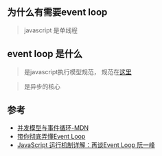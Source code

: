 
## 为什么有需要event loop

> javascript 是单线程

## event loop 是什么

> 是javascript执行模型规范， 规范在[这里](https://html.spec.whatwg.org/multipage/webappapis.html#event-loops)

> 是异步的核心

## 参考
- [并发模型与事件循环-MDN](https://developer.mozilla.org/zh-CN/docs/Web/JavaScript/EventLoop#%E5%8F%AF%E8%A7%86%E5%8C%96%E6%8F%8F%E8%BF%B0)
- [带你彻底弄懂Event Loop](https://juejin.im/post/5b8f76675188255c7c653811)
- [JavaScript 运行机制详解：再谈Event Loop 阮一峰](http://www.ruanyifeng.com/blog/2014/10/event-loop.html)

